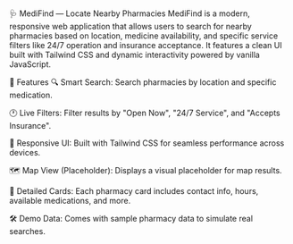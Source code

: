 🩺 MediFind — Locate Nearby Pharmacies
MediFind is a modern, responsive web application that allows users to search for nearby pharmacies based on location, medicine availability, and specific service filters like 24/7 operation and insurance acceptance. It features a clean UI built with Tailwind CSS and dynamic interactivity powered by vanilla JavaScript.

🚀 Features
🔍 Smart Search: Search pharmacies by location and specific medication.

🕐 Live Filters: Filter results by "Open Now", "24/7 Service", and "Accepts Insurance".

📱 Responsive UI: Built with Tailwind CSS for seamless performance across devices.

🗺 Map View (Placeholder): Displays a visual placeholder for map results.

🏥 Detailed Cards: Each pharmacy card includes contact info, hours, available medications, and more.

🛠 Demo Data: Comes with sample pharmacy data to simulate real searches.
